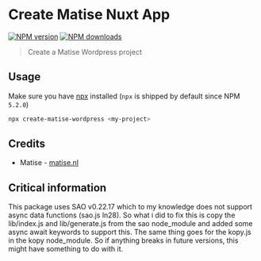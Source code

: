 # Create Matise Nuxt App

[![NPM version](https://img.shields.io/npm/v/create-matise-wordpress.svg?style=flat)](https://npmjs.com/package/create-matise-wordpress) [![NPM downloads](https://img.shields.io/npm/dm/create-matise-wordpress.svg?style=flat)](https://npmjs.com/package/create-matise-wordpress)

> Create a Matise Wordpress project

</details>

## Usage

Make sure you have [npx](https://www.npmjs.com/package/npx) installed (`npx` is shipped by default since NPM `5.2.0`)

```bash
npx create-matise-wordpress <my-project>
```

## Credits

- Matise - [matise.nl](https://www.matise.nl)

## Critical information

This package uses SAO v0.22.17 which to my knowledge does not support async data functions (sao.js ln28).
So what i did to fix this is copy the lib/index.js and lib/generate.js from the sao node_module and added some async await keywords to support this.
The same thing goes for the kopy.js in the kopy node_module.
So if anything breaks in future versions, this might have something to do with it.
